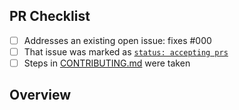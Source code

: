 <!-- 👋 Hi, thanks for sending a PR to my-typescript-app! 💖
Please fill out all fields below and make sure each item is true and [x] checked.
Otherwise we may not be able to review your PR. -->

## PR Checklist

- [ ] Addresses an existing open issue: fixes #000
- [ ] That issue was marked as [`status: accepting prs`](https://github.com/NgoranA/my-typescript-app/issues?q=is%3Aopen+is%3Aissue+label%3A%22status%3A+accepting+prs%22)
- [ ] Steps in [CONTRIBUTING.md](https://github.com/NgoranA/my-typescript-app/blob/main/.github/CONTRIBUTING.md) were taken

## Overview

<!-- Description of what is changed and how the code change does that. -->
